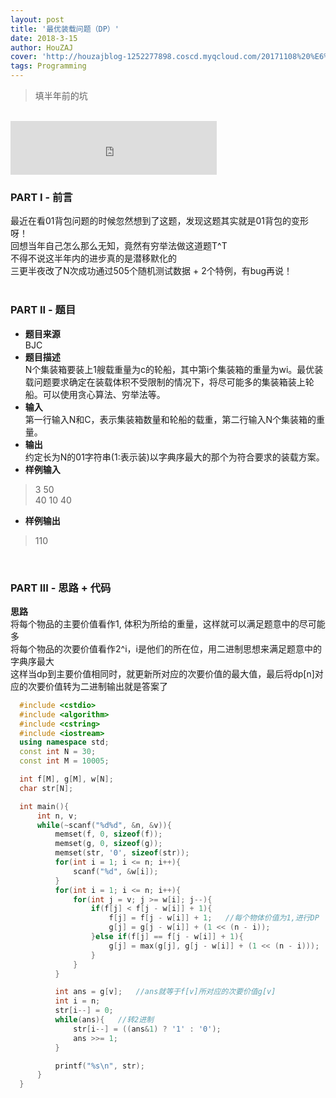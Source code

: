 ```yaml
---
layout: post
title: '最优装载问题（DP）'
date: 2018-3-15
author: HouZAJ
cover: 'http://houzajblog-1252277898.coscd.myqcloud.com/20171108%20%E6%9C%80%E4%BC%98%E8%A3%85%E8%BD%BD%E9%97%AE%E9%A2%98/20171001%E6%9C%80%E4%BC%98%E8%BD%BD%E9%97%AE%E9%A2%98-01.png?sign=IjTZybv9EujP9xpMfBh2rI66r/dhPTEyNTIyNzc4OTgmaz1BS0lEVXVYME83aHpET1RSQ3Z2cWNJaHk5QzY3QjdLVGNSanEmZT0xNTEyODA3NjUyJnQ9MTUxMDIxNTY1MiZyPTk4MzExMTkzNSZmPS8yMDE3MTEwOCUyMCVFNiU5QyU4MCVFNCVCQyU5OCVFOCVBMyU4NSVFOCVCRCVCRCVFOSU5NyVBRSVFOSVBMiU5OC8yMDE3MTAwMSVFNiU5QyU4MCVFNCVCQyU5OCVFOCVCRCVCRCVFOSU5NyVBRSVFOSVBMiU5OC0wMS5wbmcmYj1ob3V6YWpibG9n.png'
tags: Programming
---
```


>填半年前的坑  

<br>

<iframe type="text/html" src="http://music.163.com/outchain/player?type=2&id=496549&auto=0&height=66" frameborder="no" border="0" marginwidth="0" marginheight="0" width="330" height="86"></iframe>

### PART I - 前言
最近在看01背包问题的时候忽然想到了这题，发现这题其实就是01背包的变形呀！  
回想当年自己怎么那么无知，竟然有穷举法做这道题T^T  
不得不说这半年内的进步真的是潜移默化的  
三更半夜改了N次成功通过505个随机测试数据 + 2个特例，有bug再说！  
<br>

### PART II - 题目
* **题目来源**   
BJC
* **题目描述**  
N个集装箱要装上1艘载重量为c的轮船，其中第i个集装箱的重量为wi。最优装载问题要求确定在装载体积不受限制的情况下，将尽可能多的集装箱装上轮船。可以使用贪心算法、穷举法等。
* **输入**  
第一行输入N和C，表示集装箱数量和轮船的载重，第二行输入N个集装箱的重量。
* **输出**  
约定长为N的01字符串(1:表示装)以字典序最大的那个为符合要求的装载方案。
* **样例输入**
>3 50  
40 10 40
* **样例输出**
>110

<br>

### PART III - 思路 + 代码
**思路**  
将每个物品的主要价值看作1, 体积为所给的重量，这样就可以满足题意中的尽可能多  
将每个物品的次要价值看作2^i，i是他们的所在位，用二进制思想来满足题意中的字典序最大  
这样当dp到主要价值相同时，就更新所对应的次要价值的最大值，最后将dp[n]对应的次要价值转为二进制输出就是答案了  
```cpp
  #include <cstdio>
  #include <algorithm>
  #include <cstring>
  #include <iostream>
  using namespace std;
  const int N = 30;
  const int M = 10005;

  int f[M], g[M], w[N];
  char str[N];

  int main(){
      int n, v;
      while(~scanf("%d%d", &n, &v)){
          memset(f, 0, sizeof(f));
          memset(g, 0, sizeof(g));
          memset(str, '0', sizeof(str));
          for(int i = 1; i <= n; i++){
              scanf("%d", &w[i]);
          }
          for(int i = 1; i <= n; i++){
              for(int j = v; j >= w[i]; j--){
                  if(f[j] < f[j - w[i]] + 1){
                      f[j] = f[j - w[i]] + 1;   //每个物体价值为1,进行DP  
                      g[j] = g[j - w[i]] + (1 << (n - i));
                  }else if(f[j] == f[j - w[i]] + 1){
                      g[j] = max(g[j], g[j - w[i]] + (1 << (n - i)));   //f[j]相同就更新对应g[j]，使其能尽量大  
                  }
              }
          }

          int ans = g[v];   //ans就等于f[v]所对应的次要价值g[v]
          int i = n;
          str[i--] = 0;
          while(ans){   //转2进制
              str[i--] = ((ans&1) ? '1' : '0');
              ans >>= 1;
          }

          printf("%s\n", str);
      }
  }
```
